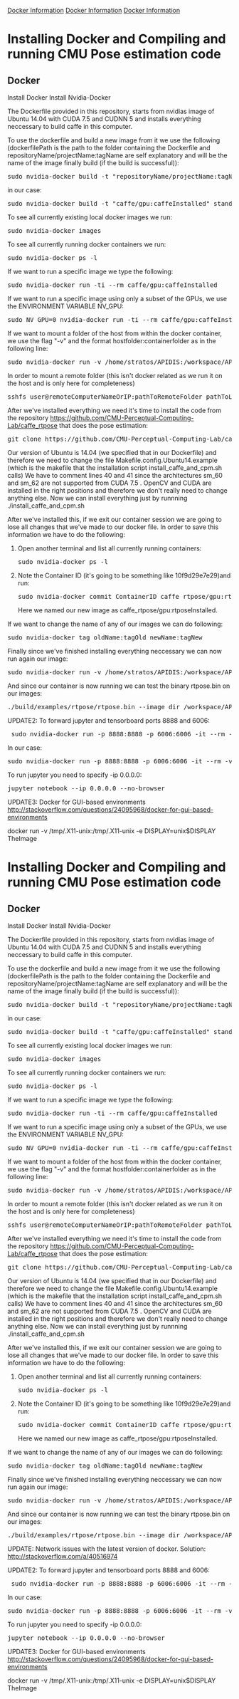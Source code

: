 [Docker Information](https://stratosgithub.github.io/UsefulStuff/DockerInformation)
[Docker Information](DockerInformation.html)
[Docker Information](DockerInformation)

# Installing Docker and Compiling and running CMU Pose estimation code

## Docker 
Install Docker
Install Nvidia-Docker

The Dockerfile provided in this repository, starts from nvidias image of Ubuntu 14.04 with CUDA 7.5 and CUDNN 5 and installs everything neccessary to build caffe in this computer.


To use the dockerfile and build a new image from it we use the following (dockerfilePath is the path to the folder containing the Dockerfile and repositoryName/projectName:tagName are self explanatory and will be the name of the image finally build (if the build is successful)): 
<pre>sudo nvidia-docker build -t "repositoryName/projectName:tagName" dockerfilePath</pre>
in our case:
<pre>sudo nvidia-docker build -t "caffe/gpu:caffeInstalled" standalone/gpu/stratosTest</pre>

To see all currently existing local docker images we run: 
<pre>sudo nvidia-docker images</pre>

To see all currently running docker containers we run: 
<pre>sudo nvidia-docker ps -l</pre>

If we want to run a specific image we type the following: 
<pre>sudo nvidia-docker run -ti --rm caffe/gpu:caffeInstalled</pre>

If we want to run a specific image using only a subset of the GPUs, we use the ENVIRONMENT VARIABLE NV_GPU:
<pre>sudo NV_GPU=0 nvidia-docker run -ti --rm caffe/gpu:caffeInstalled</pre>

If we want to mount a folder of the host from within the docker container, we use the flag "-v" and the format hostfolder:containerfolder  as in the following line:
<pre>sudo nvidia-docker run -v /home/stratos/APIDIS:/workspace/APIDIS -ti --rm caffe_rtpose/gpu:rtposeInstalled</pre>

In order to mount a remote folder (this isn't docker related as we run it on the host and is only here for completeness) 
<pre>sshfs user@remoteComputerNameOrIP:pathToRemoteFolder pathToLocalFolder</pre>

After we've installed everything we need it's time to install the code from the repository https://github.com/CMU-Perceptual-Computing-Lab/caffe_rtpose that does the pose estimation:
<pre>git clone https://github.com/CMU-Perceptual-Computing-Lab/caffe_rtpose.git</pre>

Our version of Ubuntu is 14.04 (we specified that in our Dockerfile) and therefore we need to change the file Makefile.config.Ubuntu14.example (which is the makefile that the installation script install_caffe_and_cpm.sh calls) 
We have to comment lines 40 and 41 since the architectures sm_60 and sm_62 are not supported from CUDA 7.5 .
OpenCV and CUDA are installed in the right positions and therefore we don't really need to change anything else.
Now we can install everything just by runnning ./install_caffe_and_cpm.sh 

After we've installed this, if we exit our container session we are going to lose all changes that we've made to our docker file. In order to save this information we have to do the following: 
<ol><li>Open another terminal and list all currently running containers: 
<pre>sudo nvidia-docker ps -l</pre></li>
<li>Note the Container ID (it's going to be something like 10f9d29e7e29)and run: 
<pre>sudo nvidia-docker commit ContainerID caffe_rtpose/gpu:rtposeInstalled</pre>
Here we named our new image as caffe_rtpose/gpu:rtposeInstalled. </li>
</ol>

If we want to change the name of any of our images we can do following: 
<pre>sudo nvidia-docker tag oldName:tagOld newName:tagNew</pre>

Finally since we've finished installing everything neccessary we can now run again our image:
<pre>sudo nvidia-docker run -v /home/stratos/APIDIS:/workspace/APIDIS -ti --rm caffe_rtpose/gpu:rtposeInstalled</pre>

And since our container is now running we can test the binary rtpose.bin on our images:

<pre>./build/examples/rtpose/rtpose.bin --image_dir /workspace/APIDIS/OriginalDatasetFramesUndistortedResized/camera1 --no_frame_drops --write_frames /workspace/APIDIS/output/camera1 --write_json /workspace/APIDIS/output/camera1 --num_scales 3 --scale_gap 0.15  --no_display</pre>




UPDATE2: To forward jupyter and tensorboard ports 8888 and 6006: 
<pre> sudo nvidia-docker run -p 8888:8888 -p 6006:6006 -it --rm -v hostFolder:dockerFolder DOCKER_IMAGE_NAME </pre>
In our case: 
<pre>sudo nvidia-docker run -p 8888:8888 -p 6006:6006 -it --rm -v /media/stratos/DataPartition/Dropbox/ProgrammingUCL/DeepLearning:/workspace/DeepLearning -v /tmp/.X11-unix:/tmp/.X11-unix -e DISPLAY=$DISPLAY stratos/tensorflow1.0:withJupyter</pre>
To run jupyter you need to specify -ip 0.0.0.0: 
<pre>jupyter notebook --ip 0.0.0.0 --no-browser </pre>

UPDATE3: Docker for GUI-based environments
http://stackoverflow.com/questions/24095968/docker-for-gui-based-environments

docker run -v /tmp/.X11-unix:/tmp/.X11-unix -e DISPLAY=unix$DISPLAY TheImage






# Installing Docker and Compiling and running CMU Pose estimation code

## Docker 
Install Docker
Install Nvidia-Docker

The Dockerfile provided in this repository, starts from nvidias image of Ubuntu 14.04 with CUDA 7.5 and CUDNN 5 and installs everything neccessary to build caffe in this computer.


To use the dockerfile and build a new image from it we use the following (dockerfilePath is the path to the folder containing the Dockerfile and repositoryName/projectName:tagName are self explanatory and will be the name of the image finally build (if the build is successful)): 
<pre>sudo nvidia-docker build -t "repositoryName/projectName:tagName" dockerfilePath</pre>
in our case:
<pre>sudo nvidia-docker build -t "caffe/gpu:caffeInstalled" standalone/gpu/stratosTest</pre>

To see all currently existing local docker images we run: 
<pre>sudo nvidia-docker images</pre>

To see all currently running docker containers we run: 
<pre>sudo nvidia-docker ps -l</pre>

If we want to run a specific image we type the following: 
<pre>sudo nvidia-docker run -ti --rm caffe/gpu:caffeInstalled</pre>

If we want to run a specific image using only a subset of the GPUs, we use the ENVIRONMENT VARIABLE NV_GPU:
<pre>sudo NV_GPU=0 nvidia-docker run -ti --rm caffe/gpu:caffeInstalled</pre>

If we want to mount a folder of the host from within the docker container, we use the flag "-v" and the format hostfolder:containerfolder  as in the following line:
<pre>sudo nvidia-docker run -v /home/stratos/APIDIS:/workspace/APIDIS -ti --rm caffe_rtpose/gpu:rtposeInstalled</pre>

In order to mount a remote folder (this isn't docker related as we run it on the host and is only here for completeness) 
<pre>sshfs user@remoteComputerNameOrIP:pathToRemoteFolder pathToLocalFolder</pre>

After we've installed everything we need it's time to install the code from the repository https://github.com/CMU-Perceptual-Computing-Lab/caffe_rtpose that does the pose estimation:
<pre>git clone https://github.com/CMU-Perceptual-Computing-Lab/caffe_rtpose.git</pre>

Our version of Ubuntu is 14.04 (we specified that in our Dockerfile) and therefore we need to change the file Makefile.config.Ubuntu14.example (which is the makefile that the installation script install_caffe_and_cpm.sh calls) 
We have to comment lines 40 and 41 since the architectures sm_60 and sm_62 are not supported from CUDA 7.5 .
OpenCV and CUDA are installed in the right positions and therefore we don't really need to change anything else.
Now we can install everything just by runnning ./install_caffe_and_cpm.sh 

After we've installed this, if we exit our container session we are going to lose all changes that we've made to our docker file. In order to save this information we have to do the following: 
<ol><li>Open another terminal and list all currently running containers: 
<pre>sudo nvidia-docker ps -l</pre></li>
<li>Note the Container ID (it's going to be something like 10f9d29e7e29)and run: 
<pre>sudo nvidia-docker commit ContainerID caffe_rtpose/gpu:rtposeInstalled</pre>
Here we named our new image as caffe_rtpose/gpu:rtposeInstalled. </li>
</ol>

If we want to change the name of any of our images we can do following: 
<pre>sudo nvidia-docker tag oldName:tagOld newName:tagNew</pre>

Finally since we've finished installing everything neccessary we can now run again our image:
<pre>sudo nvidia-docker run -v /home/stratos/APIDIS:/workspace/APIDIS -ti --rm caffe_rtpose/gpu:rtposeInstalled</pre>

And since our container is now running we can test the binary rtpose.bin on our images:

<pre>./build/examples/rtpose/rtpose.bin --image_dir /workspace/APIDIS/OriginalDatasetFramesUndistortedResized/camera1 --no_frame_drops --write_frames /workspace/APIDIS/output/camera1 --write_json /workspace/APIDIS/output/camera1 --num_scales 3 --scale_gap 0.15  --no_display</pre>



UPDATE: Network issues with the latest version of docker. Solution: http://stackoverflow.com/a/40516974

UPDATE2: To forward jupyter and tensorboard ports 8888 and 6006: 
<pre> sudo nvidia-docker run -p 8888:8888 -p 6006:6006 -it --rm -v hostFolder:dockerFolder DOCKER_IMAGE_NAME </pre>
In our case: 
<pre>sudo nvidia-docker run -p 8888:8888 -p 6006:6006 -it --rm -v /media/stratos/DataPartition/Dropbox/ProgrammingUCL/DeepLearning:/workspace/DeepLearning -v /tmp/.X11-unix:/tmp/.X11-unix -e DISPLAY=$DISPLAY stratos/tensorflow1.0:withJupyter</pre>
To run jupyter you need to specify -ip 0.0.0.0: 
<pre>jupyter notebook --ip 0.0.0.0 --no-browser </pre>

UPDATE3: Docker for GUI-based environments
http://stackoverflow.com/questions/24095968/docker-for-gui-based-environments

docker run -v /tmp/.X11-unix:/tmp/.X11-unix -e DISPLAY=unix$DISPLAY TheImage






